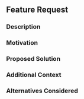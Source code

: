 ## Feature Request

### Description
<!-- Provide a clear and concise description of the feature you would like to request. -->

### Motivation
<!-- Explain why this feature is important and how it would benefit users or the project. -->

### Proposed Solution
<!-- Describe how you envision the feature being implemented. -->

### Additional Context
<!-- Add any other context or examples related to this feature request. -->

### Alternatives Considered
<!-- Mention any alternative solutions or features you have considered. -->
